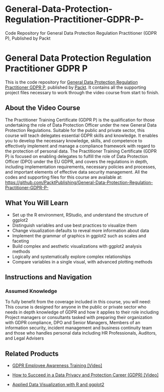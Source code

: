 # General-Data-Protection-Regulation-Practitioner-GDPR-P-
Code Repository for General Data Protection Regulation Practitioner (GDPR P), Published by Packt
# General Data Protection Regulation Practitioner GDPR P
This is the code repository for [General Data Protection Regulation Practitioner GDPR P](https://www.packtpub.com/big-data-and-business-intelligence/applied-data-visualization-r-and-ggplot2-0?utm_source=github&utm_medium=repository&utm_campaign=9781789808476), published by [Packt](https://www.packtpub.com/?utm_source=github). It contains all the supporting project files necessary to work through the video course from start to finish.
## About the Video Course
The Practitioner Training Certificate (GDPR P) is the qualification for those undertaking the role of Data Protection Officer under the new General Data Protection Regulations. Suitable for the public and private sector, this course will teach delegates essential GDPR skills and knowledge. It enables you to develop the necessary knowledge, skills, and competence to effectively implement and manage a compliance framework with regard to the protection of personal data. The Practitioner Training Certificate (GDPR P) is focused on enabling delegates to fulfill the role of Data Protection Officer (DPO) under the EU GDPR, and covers the regulations in depth, including implementation requirements, necessary policies and processes, and important elements of effective data security management.
All the codes and supporting files for this course are available at: https://github.com/PacktPublishing/General-Data-Protection-Regulation-Practitioner-GDPR-P-

<H2>What You Will Learn</H2>
<DIV class=book-info-will-learn-text>
<UL>
<LI>Set up the R environment, RStudio, and understand the structure of ggplot2 
<LI>Distinguish variables and use best practices to visualize them 
<LI>Change visualization defaults to reveal more information about data 
<LI>Implement the grammar of graphics in ggplot2 such as scales and faceting 
<LI>Build complex and aesthetic visualizations with ggplot2 analysis methods 
<LI>Logically and systematically explore complex relationships 
<LI>Compare variables in a single visual, with advanced plotting methods </LI></UL></DIV>

## Instructions and Navigation
### Assumed Knowledge
To fully benefit from the coverage included in this course, you will need:<br/>
This course is designed for anyone in the public or private sector who needs in depth knowledge of GDPR and how it applies to their role including Project managers or consultants tasked with preparing their organization with GDPR compliance, DPO and Senior Managers, Members of an information security, incident management and business continuity team and those who handles personal data including HR Professionals, Auditors, and Legal Advisers

   

## Related Products
* [GDPR Employee Awareness Training [Video]](https://www.packtpub.com/big-data-and-business-intelligence/applied-data-visualization-r-and-ggplot2-0?utm_source=github&utm_medium=repository&utm_campaign=9781789808476)

* [How to Succeed in a Data Privacy and Protection Career (GDPR) [Video]](https://www.packtpub.com/big-data-and-business-intelligence/applied-data-visualization-r-and-ggplot2-0?utm_source=github&utm_medium=repository&utm_campaign=9781789808476)

* [Applied Data Visualization with R and ggplot2](https://www.packtpub.com/big-data-and-business-intelligence/applied-data-visualization-r-and-ggplot2-0?utm_source=github&utm_medium=repository&utm_campaign=9781789808476)

